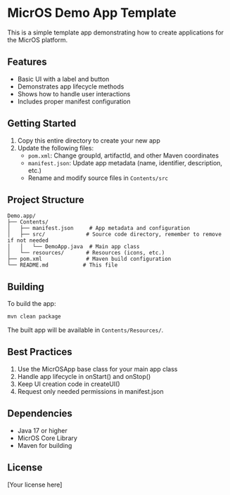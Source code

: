# MicrOS Demo App Template

This is a simple template app demonstrating how to create applications for the MicrOS platform.

## Features

- Basic UI with a label and button
- Demonstrates app lifecycle methods
- Shows how to handle user interactions
- Includes proper manifest configuration

## Getting Started

1. Copy this entire directory to create your new app
2. Update the following files:
   - `pom.xml`: Change groupId, artifactId, and other Maven coordinates
   - `manifest.json`: Update app metadata (name, identifier, description, etc.)
   - Rename and modify source files in `Contents/src`

## Project Structure

```
Demo.app/
├── Contents/
│   ├── manifest.json     # App metadata and configuration
│   ├── src/             # Source code directory, remember to remove if not needed
│   │   └── DemoApp.java  # Main app class
│   └── resources/       # Resources (icons, etc.)
├── pom.xml              # Maven build configuration
└── README.md           # This file
```

## Building

To build the app:

```bash
mvn clean package
```

The built app will be available in `Contents/Resources/`.

## Best Practices

1. Use the MicrOSApp base class for your main app class
2. Handle app lifecycle in onStart() and onStop()
3. Keep UI creation code in createUI()
4. Request only needed permissions in manifest.json

## Dependencies

- Java 17 or higher
- MicrOS Core Library
- Maven for building

## License

[Your license here]
